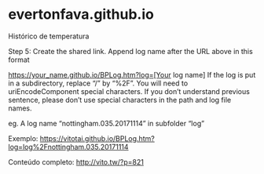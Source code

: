 # evertonfava.github.io
Histórico de temperatura

Step 5: Create the shared link.
Append log name after the URL above in this format

https://your_name.github.io/BPLog.htm?log=[Your log name]
If the log is put in a subdirectory, replace “/” by “%2F”. You will need to uriEncodeComponent special characters. If you don’t understand previous sentence, please don’t use special characters in the path and log file names.

eg. A log name “nottingham.035.20171114” in subfolder “log”

Exemplo:
https://vitotai.github.io/BPLog.htm?log=log%2Fnottingham.035.20171114

Conteúdo completo:
http://vito.tw/?p=821
